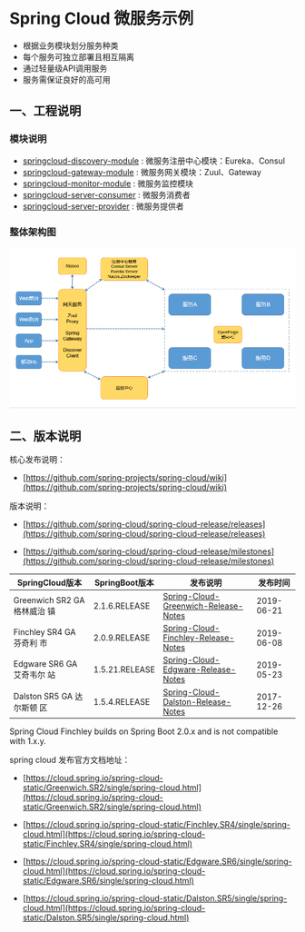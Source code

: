 Spring Cloud 微服务示例
=====================

* 根据业务模块划分服务种类
* 每个服务可独立部署且相互隔离
* 通过轻量级API调用服务
* 服务需保证良好的高可用

## 一、工程说明

### 模块说明

- [springcloud-discovery-module](https://github.com/cjp1016/springcloud-examples/tree/master/springcloud-discovery-module/) : 微服务注册中心模块：Eureka、Consul
- [springcloud-gateway-module](https://github.com/cjp1016/springcloud-examples/tree/master/springcloud-gateway-module/) : 微服务网关模块：Zuul、Gateway
- [springcloud-monitor-module](https://github.com/cjp1016/springcloud-examples/tree/master/springcloud-monitor-module/) : 微服务监控模块
- [springcloud-server-consumer](https://github.com/cjp1016/springcloud-examples/tree/master/springcloud-server-consumer) : 微服务消费者
- [springcloud-server-provider](https://github.com/cjp1016/springcloud-examples/tree/master/springcloud-server-provider/) : 微服务提供者



### 整体架构图

![spring-cloud-netflix](images/spring-cloud-netflix.png)




## 二、版本说明

核心发布说明：

* [https://github.com/spring-projects/spring-cloud/wiki](https://github.com/spring-projects/spring-cloud/wiki)

版本说明：

* [https://github.com/spring-cloud/spring-cloud-release/releases](https://github.com/spring-cloud/spring-cloud-release/releases)

* [https://github.com/spring-cloud/spring-cloud-release/milestones](https://github.com/spring-cloud/spring-cloud-release/milestones)

| SpringCloud版本               | SpringBoot版本 | 发布说明                                                     | 发布时间   |
| ----------------------------- | -------------- | ------------------------------------------------------------ | ---------- |
| Greenwich SR2  GA 格林威治 镇 | 2.1.6.RELEASE  | [Spring-Cloud-Greenwich-Release-Notes](https://github.com/spring-projects/spring-cloud/wiki/Spring-Cloud-Greenwich-Release-Notes) | 2019-06-21 |
| Finchley SR4 GA  芬奇利 市    | 2.0.9.RELEASE  | [Spring-Cloud-Finchley-Release-Notes](https://github.com/spring-projects/spring-cloud/wiki/Spring-Cloud-Finchley-Release-Notes) | 2019-06-08 |
| Edgware SR6 GA  艾奇韦尔 站   | 1.5.21.RELEASE | [Spring-Cloud-Edgware-Release-Notes](https://github.com/spring-projects/spring-cloud/wiki/Spring-Cloud-Edgware-Release-Notes) | 2019-05-23 |
| Dalston SR5 GA  达尔斯顿 区   | 1.5.4.RELEASE  | [Spring-Cloud-Dalston-Release-Notes](https://github.com/spring-projects/spring-cloud/wiki/Spring-Cloud-Dalston-Release-Notes) | 2017-12-26 |

Spring Cloud Finchley builds on Spring Boot 2.0.x and is not compatible with 1.x.y.



spring cloud 发布官方文档地址：

* [https://cloud.spring.io/spring-cloud-static/Greenwich.SR2/single/spring-cloud.html](https://cloud.spring.io/spring-cloud-static/Greenwich.SR2/single/spring-cloud.html)

* [https://cloud.spring.io/spring-cloud-static/Finchley.SR4/single/spring-cloud.html](https://cloud.spring.io/spring-cloud-static/Finchley.SR4/single/spring-cloud.html)
* [https://cloud.spring.io/spring-cloud-static/Edgware.SR6/single/spring-cloud.html](https://cloud.spring.io/spring-cloud-static/Edgware.SR6/single/spring-cloud.html)

* [https://cloud.spring.io/spring-cloud-static/Dalston.SR5/single/spring-cloud.html](https://cloud.spring.io/spring-cloud-static/Dalston.SR5/single/spring-cloud.html)
